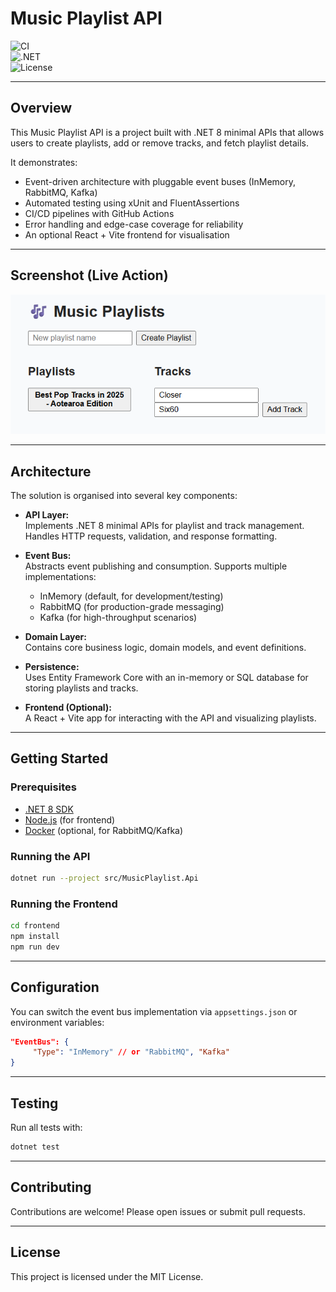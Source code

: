# Music Playlist API  

![CI](https://img.shields.io/github/actions/workflow/status/letisiapangataa/music-playlist-api/ci.yml?branch=main)  
![.NET](https://img.shields.io/badge/.NET-8.0-blueviolet)  
![License](https://img.shields.io/badge/license-MIT-green)  

---

## Overview
This Music Playlist API is a project built with .NET 8 minimal APIs that allows users to create playlists, add or remove tracks, and fetch playlist details.  

It demonstrates:
- Event-driven architecture with pluggable event buses (InMemory, RabbitMQ, Kafka)  
- Automated testing using xUnit and FluentAssertions  
- CI/CD pipelines with GitHub Actions  
- Error handling and edge-case coverage for reliability  
- An optional React + Vite frontend for visualisation  

---
## Screenshot (Live Action)

![Music Playlist API Screenshot](music-playlist-screenshot.png)

---
## Architecture

The solution is organised into several key components:

- **API Layer:**  
     Implements .NET 8 minimal APIs for playlist and track management. Handles HTTP requests, validation, and response formatting.

- **Event Bus:**  
     Abstracts event publishing and consumption. Supports multiple implementations:
     - InMemory (default, for development/testing)
     - RabbitMQ (for production-grade messaging)
     - Kafka (for high-throughput scenarios)

- **Domain Layer:**  
     Contains core business logic, domain models, and event definitions.

- **Persistence:**  
     Uses Entity Framework Core with an in-memory or SQL database for storing playlists and tracks.

- **Frontend (Optional):**  
     A React + Vite app for interacting with the API and visualizing playlists.

---

## Getting Started

### Prerequisites

- [.NET 8 SDK](https://dotnet.microsoft.com/download)
- [Node.js](https://nodejs.org/) (for frontend)
- [Docker](https://www.docker.com/) (optional, for RabbitMQ/Kafka)

### Running the API

```bash
dotnet run --project src/MusicPlaylist.Api
```

### Running the Frontend

```bash
cd frontend
npm install
npm run dev
```

---

## Configuration

You can switch the event bus implementation via `appsettings.json` or environment variables:

```json
"EventBus": {
     "Type": "InMemory" // or "RabbitMQ", "Kafka"
}
```

---

## Testing

Run all tests with:

```bash
dotnet test
```

---

## Contributing

Contributions are welcome! Please open issues or submit pull requests.

---

## License

This project is licensed under the MIT License.
